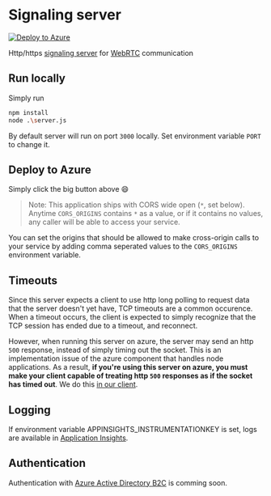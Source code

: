 # Signaling server

[![Deploy to Azure](http://azuredeploy.net/deploybutton.png)](https://azuredeploy.net/)

Http/https [signaling server](https://www.html5rocks.com/en/tutorials/webrtc/infrastructure/) for [WebRTC](https://webrtc.org/)  communication

## Run locally
Simply run
```bash
npm install
node .\server.js
```

By default server will run on port `3000` locally. Set environment variable `PORT` to change it.

## Deploy to Azure

Simply click the big button above :smile:

> Note: This application ships with CORS wide open (`*`, set below). Anytime `CORS_ORIGINS` contains `*` as a value, or if
it contains no values, any caller will be able to access your service. 

You can set the origins that should be allowed to make cross-origin calls to your service by adding comma seperated values to the `CORS_ORIGINS` environment variable.

## Timeouts

Since this server expects a client to use http long polling to request data that the server doesn't yet have, TCP timeouts are a common
occurence. When a timeout occurs, the client is expected to simply recognize that the TCP session has ended due to a timeout, and reconnect.

However, when running this server on azure, the server may send an http `500` response, instead of simply timing out the socket. This
is an implementation issue of the azure component that handles node applications. As a result, __if you're using this server on azure, you
must make your client capable of treating http `500` responses as if the socket has timed out__. We do this [in our client](https://github.com/CatalystCode/3dtoolkit/pull/46/commits/47d03694baecc5a70902545d1e4db8c7dab6ba91).

## Logging

If environment variable APPINSIGHTS_INSTRUMENTATIONKEY is set, logs are available in [Application Insights](https://docs.microsoft.com/en-us/azure/application-insights/app-insights-nodejs).

## Authentication
Authentication with [Azure Active Directory B2C](https://docs.microsoft.com/en-us/azure/active-directory-b2c/active-directory-b2c-overview) is comming soon.
